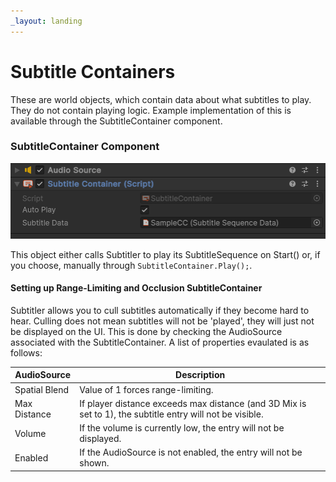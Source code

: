 ```yaml
---
_layout: landing
---
```


# Subtitle Containers
These are world objects, which contain data about what subtitles to play. They do not contain playing logic. Example implementation of this is available through the SubtitleContainer component.

### SubtitleContainer Component

![SubtitleContainer](../images/Screens/SubtitleContainer.PNG)

This object either calls Subtitler to play its SubtitleSequence on Start() or, if you choose, manually through 
`SubtitleContainer.Play();`.

#### Setting up Range-Limiting and Occlusion SubtitleContainer
Subtitler allows you to cull subtitles automatically if they become hard to hear. Culling does not mean subtitles will not be 'played', they will just not be displayed on the UI. 
This is done by checking the AudioSource associated with the SubtitleContainer. A list of properties evaulated is as follows:

| AudioSource | Description |
| --- | --- |
| Spatial Blend | Value of 1 forces range-limiting. |
| Max Distance | If player distance exceeds max distance (and 3D Mix is set to 1), the subtitle entry will not be visible. |
| Volume | If the volume is currently low, the entry will not be displayed. | 
| Enabled | If the AudioSource is not enabled, the entry will not be shown. | 